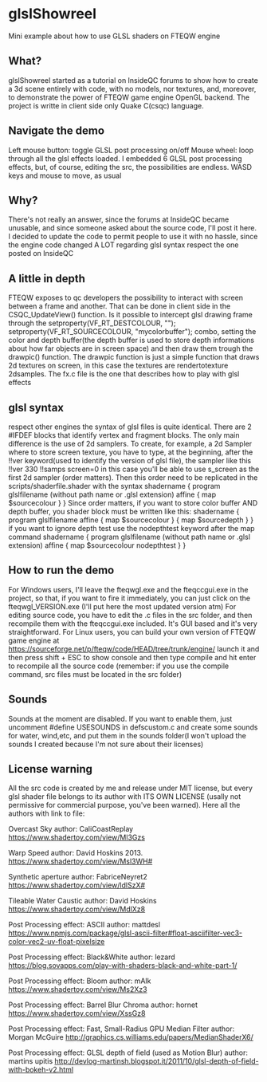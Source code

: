 # glslShowreel
 Mini example about how to use GLSL shaders on FTEQW engine


## What?
glslShowreel started as a tutorial on InsideQC forums to show how to create a 3d scene entirely with code, with no models, nor textures, and, moreover, to demonstrate the power of FTEQW game engine OpenGL backend. The project is writte in client side only Quake C(csqc) language.

## Navigate the demo
Left mouse button: toggle GLSL post processing on/off
Mouse wheel: loop through all the glsl effects loaded.
I embedded 6 GLSL post processing effects, but, of course, editing the src, the possibilities are endless.
WASD keys and mouse to move, as usual

## Why?
There's not really an answer, since the forums at InsideQC became unusable, and since someone asked about the source code, I'll post it here.
I decided to update the code to permit people to use it with no hassle, since the engine code changed A LOT regarding glsl syntax respect the one posted on InsideQC

## A little in depth
FTEQW exposes to qc developers the possibility to interact with screen between a frame and another. That can be done in client side in the CSQC_UpdateView() function. Is it possible to intercept glsl drawing frame through the setproperty(VF_RT_DESTCOLOUR, "");
setproperty(VF_RT_SOURCECOLOUR, "mycolorbuffer");
combo, setting the color and depth buffer(the depth buffer is used to store depth informations about how far objects are in screen space) and then draw them trough the drawpic() function. The drawpic function is just a simple function that draws 2d textures on screen, in this case the textures are rendertotexture 2dsamples.
The fx.c file is the one that describes how to play with glsl effects

## glsl syntax
respect other engines the syntax of glsl files is quite identical. There are 2 #IFDEF blocks that identify vertex and fragment blocks. The only main difference is the use of 2d samplers. To create, for example, a 2d Sampler where to store screen texture, you have to type, at the beginning, after the !!ver keyword(used to identify the version of glsl file), the sampler like this
!!ver 330
!!samps screen=0
in this case you'll be able to use s_screen as the first 2d sampler (order matters). Then this order need to be replicated in the scripts/shaderfile.shader with the syntax
shadername
{
	program glslfilename (without path name or .glsl extension)
	affine
	{
		map $sourcecolour
	}
}
Since order matters, if you want to store color buffer AND depth buffer, you shader block must be written like this:
shadername
{
	program glslfilename
	affine
	{
		map $sourcecolour
	}
	{
		map $sourcedepth
	}
}
if you want to ignore depth test use the nodepthtest keyword after the map command
shadername
{
	program glslfilename (without path name or .glsl extension)
	affine
	{
		map $sourcecolour
		nodepthtest
	}
}

## How to run the demo
For Windows users, I'll leave the fteqwgl.exe and the fteqccgui.exe in the project, so that, if you want to fire it immediately, you can just click on the fteqwgl_VERSION.exe (I'll put here the most updated version atm)
For editing source code, you have to edit the .c files in the src folder, and then recompile them with the fteqccgui.exe included. It's GUI based and it's very straightforward.
For Linux users, you can build your own version of FTEQW game engine at
https://sourceforge.net/p/fteqw/code/HEAD/tree/trunk/engine/
launch it and then press shift + ESC to show console and then type compile and hit enter to recompile all the source code (remember: if you use the compile command, src files must be located in the src folder)

## Sounds
Sounds at the moment are disabled. If you want to enable them, just uncomment #define 	USESOUNDS in defscustom.c and create some sounds for water, wind,etc, and put them in the sounds folder(I won't upload the sounds I created because I'm not sure about their licenses)

## License warning
All the src code is created by me and release under MIT license, but every glsl shader file belongs to its author with ITS OWN LICENSE (usally not permissive for commercial purpose, you've been warned).
Here all the authors with link to file:

Overcast Sky
author: CaliCoastReplay
https://www.shadertoy.com/view/Ml3Gzs

Warp Speed
author: David Hoskins 2013.
https://www.shadertoy.com/view/Msl3WH#

Synthetic aperture
author: FabriceNeyret2
https://www.shadertoy.com/view/ldlSzX#

Tileable Water Caustic
author: David Hoskins
https://www.shadertoy.com/view/MdlXz8

Post Processing effect: ASCII
author: mattdesl
https://www.npmjs.com/package/glsl-ascii-filter#float-asciifilter-vec3-color-vec2-uv-float-pixelsize

Post Processing effect: Black&White
author: lezard
https://blog.sovapps.com/play-with-shaders-black-and-white-part-1/

Post Processing effect: Bloom
author: mAlk 
https://www.shadertoy.com/view/Ms2Xz3

Post Processing effect: Barrel Blur Chroma
author: hornet
https://www.shadertoy.com/view/XssGz8

Post Processing effect: Fast, Small-Radius GPU Median Filter
author: Morgan McGuire
http://graphics.cs.williams.edu/papers/MedianShaderX6/

Post Processing effect: GLSL depth of field (used as Motion Blur)
author: martins upitis
http://devlog-martinsh.blogspot.it/2011/10/glsl-depth-of-field-with-bokeh-v2.html